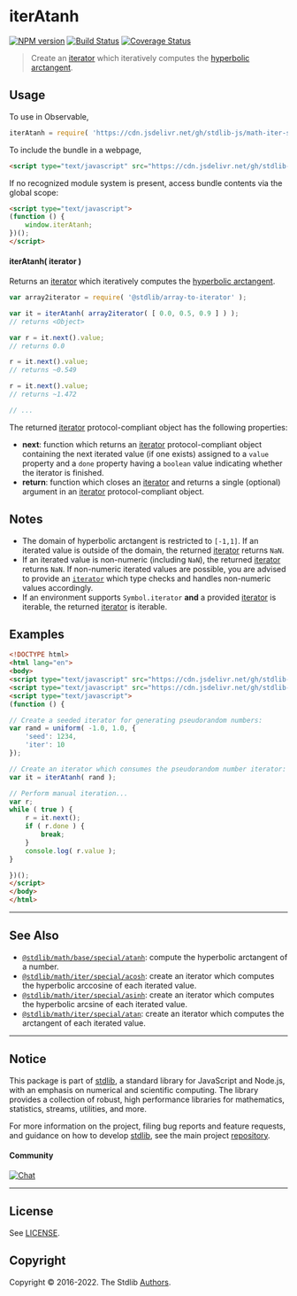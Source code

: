 <!--

@license Apache-2.0

Copyright (c) 2020 The Stdlib Authors.

Licensed under the Apache License, Version 2.0 (the "License");
you may not use this file except in compliance with the License.
You may obtain a copy of the License at

   http://www.apache.org/licenses/LICENSE-2.0

Unless required by applicable law or agreed to in writing, software
distributed under the License is distributed on an "AS IS" BASIS,
WITHOUT WARRANTIES OR CONDITIONS OF ANY KIND, either express or implied.
See the License for the specific language governing permissions and
limitations under the License.

-->

# iterAtanh

[![NPM version][npm-image]][npm-url] [![Build Status][test-image]][test-url] [![Coverage Status][coverage-image]][coverage-url] <!-- [![dependencies][dependencies-image]][dependencies-url] -->

> Create an [iterator][mdn-iterator-protocol] which iteratively computes the [hyperbolic arctangent][@stdlib/math/base/special/atanh].

<!-- Section to include introductory text. Make sure to keep an empty line after the intro `section` element and another before the `/section` close. -->

<section class="intro">

</section>

<!-- /.intro -->

<!-- Package usage documentation. -->



<section class="usage">

## Usage

To use in Observable,

```javascript
iterAtanh = require( 'https://cdn.jsdelivr.net/gh/stdlib-js/math-iter-special-atanh@umd/bundle.js' )
```

To include the bundle in a webpage,

```html
<script type="text/javascript" src="https://cdn.jsdelivr.net/gh/stdlib-js/math-iter-special-atanh@umd/bundle.js"></script>
```

If no recognized module system is present, access bundle contents via the global scope:

```html
<script type="text/javascript">
(function () {
    window.iterAtanh;
})();
</script>
```

#### iterAtanh( iterator )

Returns an [iterator][mdn-iterator-protocol] which iteratively computes the [hyperbolic arctangent][@stdlib/math/base/special/atanh].

```javascript
var array2iterator = require( '@stdlib/array-to-iterator' );

var it = iterAtanh( array2iterator( [ 0.0, 0.5, 0.9 ] ) );
// returns <Object>

var r = it.next().value;
// returns 0.0

r = it.next().value;
// returns ~0.549

r = it.next().value;
// returns ~1.472

// ...
```

The returned [iterator][mdn-iterator-protocol] protocol-compliant object has the following properties:

-   **next**: function which returns an [iterator][mdn-iterator-protocol] protocol-compliant object containing the next iterated value (if one exists) assigned to a `value` property and a `done` property having a `boolean` value indicating whether the iterator is finished.
-   **return**: function which closes an [iterator][mdn-iterator-protocol] and returns a single (optional) argument in an [iterator][mdn-iterator-protocol] protocol-compliant object.

</section>

<!-- /.usage -->

<!-- Package usage notes. Make sure to keep an empty line after the `section` element and another before the `/section` close. -->

<section class="notes">

## Notes

-   The domain of hyperbolic arctangent is restricted to `[-1,1]`. If an iterated value is outside of the domain, the returned [iterator][mdn-iterator-protocol] returns `NaN`.
-   If an iterated value is non-numeric (including `NaN`), the returned [iterator][mdn-iterator-protocol] returns `NaN`. If non-numeric iterated values are possible, you are advised to provide an [`iterator`][mdn-iterator-protocol] which type checks and handles non-numeric values accordingly.
-   If an environment supports `Symbol.iterator` **and** a provided [iterator][mdn-iterator-protocol] is iterable, the returned [iterator][mdn-iterator-protocol] is iterable.

</section>

<!-- /.notes -->

<!-- Package usage examples. -->

<section class="examples">

## Examples

<!-- eslint no-undef: "error" -->

```html
<!DOCTYPE html>
<html lang="en">
<body>
<script type="text/javascript" src="https://cdn.jsdelivr.net/gh/stdlib-js/random-iter-uniform@umd/bundle.js"></script>
<script type="text/javascript" src="https://cdn.jsdelivr.net/gh/stdlib-js/math-iter-special-atanh@umd/bundle.js"></script>
<script type="text/javascript">
(function () {

// Create a seeded iterator for generating pseudorandom numbers:
var rand = uniform( -1.0, 1.0, {
    'seed': 1234,
    'iter': 10
});

// Create an iterator which consumes the pseudorandom number iterator:
var it = iterAtanh( rand );

// Perform manual iteration...
var r;
while ( true ) {
    r = it.next();
    if ( r.done ) {
        break;
    }
    console.log( r.value );
}

})();
</script>
</body>
</html>
```

</section>

<!-- /.examples -->

<!-- Section to include cited references. If references are included, add a horizontal rule *before* the section. Make sure to keep an empty line after the `section` element and another before the `/section` close. -->

<section class="references">

</section>

<!-- /.references -->

<!-- Section for related `stdlib` packages. Do not manually edit this section, as it is automatically populated. -->

<section class="related">

* * *

## See Also

-   <span class="package-name">[`@stdlib/math/base/special/atanh`][@stdlib/math/base/special/atanh]</span><span class="delimiter">: </span><span class="description">compute the hyperbolic arctangent of a number.</span>
-   <span class="package-name">[`@stdlib/math/iter/special/acosh`][@stdlib/math/iter/special/acosh]</span><span class="delimiter">: </span><span class="description">create an iterator which computes the hyperbolic arccosine of each iterated value.</span>
-   <span class="package-name">[`@stdlib/math/iter/special/asinh`][@stdlib/math/iter/special/asinh]</span><span class="delimiter">: </span><span class="description">create an iterator which computes the hyperbolic arcsine of each iterated value.</span>
-   <span class="package-name">[`@stdlib/math/iter/special/atan`][@stdlib/math/iter/special/atan]</span><span class="delimiter">: </span><span class="description">create an iterator which computes the arctangent of each iterated value.</span>

</section>

<!-- /.related -->

<!-- Section for all links. Make sure to keep an empty line after the `section` element and another before the `/section` close. -->


<section class="main-repo" >

* * *

## Notice

This package is part of [stdlib][stdlib], a standard library for JavaScript and Node.js, with an emphasis on numerical and scientific computing. The library provides a collection of robust, high performance libraries for mathematics, statistics, streams, utilities, and more.

For more information on the project, filing bug reports and feature requests, and guidance on how to develop [stdlib][stdlib], see the main project [repository][stdlib].

#### Community

[![Chat][chat-image]][chat-url]

---

## License

See [LICENSE][stdlib-license].


## Copyright

Copyright &copy; 2016-2022. The Stdlib [Authors][stdlib-authors].

</section>

<!-- /.stdlib -->

<!-- Section for all links. Make sure to keep an empty line after the `section` element and another before the `/section` close. -->

<section class="links">

[npm-image]: http://img.shields.io/npm/v/@stdlib/math-iter-special-atanh.svg
[npm-url]: https://npmjs.org/package/@stdlib/math-iter-special-atanh

[test-image]: https://github.com/stdlib-js/math-iter-special-atanh/actions/workflows/test.yml/badge.svg?branch=main
[test-url]: https://github.com/stdlib-js/math-iter-special-atanh/actions/workflows/test.yml?query=branch:main

[coverage-image]: https://img.shields.io/codecov/c/github/stdlib-js/math-iter-special-atanh/main.svg
[coverage-url]: https://codecov.io/github/stdlib-js/math-iter-special-atanh?branch=main

<!--

[dependencies-image]: https://img.shields.io/david/stdlib-js/math-iter-special-atanh.svg
[dependencies-url]: https://david-dm.org/stdlib-js/math-iter-special-atanh/main

-->

[chat-image]: https://img.shields.io/gitter/room/stdlib-js/stdlib.svg
[chat-url]: https://gitter.im/stdlib-js/stdlib/

[stdlib]: https://github.com/stdlib-js/stdlib

[stdlib-authors]: https://github.com/stdlib-js/stdlib/graphs/contributors

[umd]: https://github.com/umdjs/umd
[es-module]: https://developer.mozilla.org/en-US/docs/Web/JavaScript/Guide/Modules

[deno-url]: https://github.com/stdlib-js/math-iter-special-atanh/tree/deno
[umd-url]: https://github.com/stdlib-js/math-iter-special-atanh/tree/umd
[esm-url]: https://github.com/stdlib-js/math-iter-special-atanh/tree/esm

[stdlib-license]: https://raw.githubusercontent.com/stdlib-js/math-iter-special-atanh/main/LICENSE

[mdn-iterator-protocol]: https://developer.mozilla.org/en-US/docs/Web/JavaScript/Reference/Iteration_protocols#The_iterator_protocol

<!-- <related-links> -->

[@stdlib/math/base/special/atanh]: https://github.com/stdlib-js/math-base-special-atanh/tree/umd

[@stdlib/math/iter/special/acosh]: https://github.com/stdlib-js/math-iter-special-acosh/tree/umd

[@stdlib/math/iter/special/asinh]: https://github.com/stdlib-js/math-iter-special-asinh/tree/umd

[@stdlib/math/iter/special/atan]: https://github.com/stdlib-js/math-iter-special-atan/tree/umd

<!-- </related-links> -->

</section>

<!-- /.links -->
